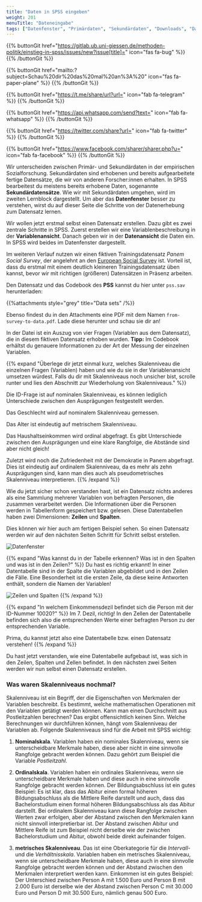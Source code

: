 ```yaml
---
title: "Daten in SPSS eingeben"
weight: 201
menuTitle: "Dateneingabe"
tags: ["Datenfenster", "Primärdaten", "Sekundärdaten", "Downloads", "Datentabelle", "Skalenniveaus"]
---
```


{{% buttonGit href="https://gitlab.ub.uni-giessen.de/methoden-politik/einstieg-in-spss/issues/new?issue[title]=" icon="fas fa-bug" %}} {{% /buttonGit %}} 

{{% buttonGit href="mailto:?subject=Schau%20dir%20das%20mal%20an%3A%20" icon="fas fa-paper-plane" %}} {{% /buttonGit %}}

{{% buttonGit href="https://t.me/share/url?url=" icon="fab fa-telegram" %}} {{% /buttonGit %}}

{{% buttonGit href="https://api.whatsapp.com/send?text=" icon="fab fa-whatsapp" %}} {{% /buttonGit %}}

{{% buttonGit href="https://twitter.com/share?url=" icon="fab fa-twitter" %}} {{% /buttonGit %}}

{{% buttonGit href="https://www.facebook.com/sharer/sharer.php?u=" icon="fab fa-facebook" %}} {{% /buttonGit %}}

Wir unterscheiden zwischen Primär- und Sekundärdaten in der empirischen Sozialforschung. Sekundärdaten sind erhobenen und bereits aufgearbeitete fertige Datensätze, die wir von anderen Forscher:innen erhalten. In SPSS bearbeitest du meistens bereits erhobene Daten, sogenannte **Sekundärdatensätze**.  Wie wir mit Sekundärdaten umgehen, wird im zweiten Lernblock dargestellt. Um aber das **Datenfenster** besser zu verstehen, wirst du auf dieser Seite die Schritte von der Datenerhebung zum Datensatz lernen. 

Wir wollen jetzt erstmal selbst einen Datensatz erstellen. Dazu gibt es zwei zentrale Schritte in SPSS. Zuerst erstellen wir eine Variablenbeschreibung in der **Variablenansicht**. Danach geben wir in der **Datenansicht** die Daten ein. In SPSS wird beides im Datenfenster dargestellt.

Im weiteren Verlauf nutzen wir einen fiktiven Trainingsdatensatz *Panem Social Survey*, der angelehnt an den [European Social Survey](https://europeansocialsurvey.com) ist. Vorteil ist, dass du erstmal mit einem deutlich kleineren Trainingsdatensatz üben kannst, bevor wir mit richtigen (größeren) Datensätzen in Präsenz arbeiten. 

Den Datensatz und das Codebook des **PSS** kannst du hier unter `pss.sav` herunterladen:

{{%attachments style=\"grey\" title=\"Data sets\" /%}}

Ebenso findest du in den Attachments eine PDF mit dem Namen `from-survey-to-data.pdf`. Lade diese herunter und schau sie dir an!

In der Datei ist ein Auszug von vier Fragen (Variablen aus dem Datensatz), die in diesem fiktiven Datensatz erhoben wurden. **Tipp:** Im Codebook erhältst du genauere Informationen zu der Art der Messung der einzelnen Variablen. 

{{% expand \"Überlege dir jetzt einmal kurz, welches Skalenniveau die einzelnen Fragen (Variablen) haben und wie du sie in der Variablenansicht umsetzen würdest. Falls du dir mit Skalenniveaus noch unsicher bist, scrolle runter und lies den Abschnitt zur Wiederholung von Skalenniveaus.\" %}}

Die ID-Frage ist auf nominalen Skalenniveau, es können lediglich Unterschiede zwischen den Ausprägungen festgestellt werden. 

Das Geschlecht wird auf nominalem Skalenniveau gemessen. 

Das Alter ist eindeutig auf metrischem Skalenniveau.

Das Haushaltseinkommen wird ordinal abgefragt. Es gibt Unterschiede zwischen den Ausprägungen und eine klare Rangfolge, die Abstände sind aber nicht gleich! 

Zuletzt wird noch die Zufriedenheit mit der Demokratie in Panem abgefragt. Dies ist eindeutig auf ordinalem Skalenniveau, da es mehr als zehn Ausprägungen sind, kann man dies auch als pseudometrisches Skalenniveau interpretieren. 
{{% /expand %}}

Wie du jetzt sicher schon verstanden hast, ist ein Datensatz nichts anderes als eine Sammlung mehrerer Variablen von befragten Personen, die zusammen verarbeitet werden. Die Informationen über die Personen werden in Tabellenform gespeichert bzw. gelesen. Diese Datentabellen haben zwei Dimensionen: **Zeilen** und **Spalten**.  

Dies können wir hier auch am fertigen Beispiel sehen. So einen Datensatz werden wir auf den nächsten Seiten Schritt für Schritt selbst erstellen. 

![Datenfenster](../img/Datenfenster.png)

{{% expand \"Was kannst du in der Tabelle erkennen? Was ist in den Spalten und was ist in den Zeilen?\" %}}
Du hast es richtig erkannt! In einer Datentabelle sind in der Spalte die Variablen abgebildet und in den Zeilen die Fälle. Eine Besonderheit ist die ersten Zeile, da diese keine Antworten enthält, sondern die Namen der Variablen!

![Zeilen und Spalten](../gif/Datenfenster.gif)
{{% /expand %}}

{{% expand \"In welchem Einkommensdezil befindet sich die Person mit der ID-Nummer 10020?\" %}}
Im 7. Dezil, richtig! In den Zellen der Datentabelle befinden sich also die entsprechenden Werte einer befragten Person zu der entsprechenden Variable. 

Prima, du kannst jetzt also eine Datentabelle bzw. einen Datensatz verstehen!
{{% /expand %}}

Du hast jetzt verstanden, wie eine Datentabelle aufgebaut ist, was sich in den Zeilen, Spalten und Zellen befindet. In den nächsten zwei Seiten werden wir nun selbst einen Datensatz erstellen. 

### Was waren Skalenniveaus nochmal?

Skalenniveau ist ein Begriff, der die Eigenschaften von Merkmalen der Variablen beschreibt. Es bestimmt, welche mathematischen Operationen mit den Variablen getätigt werden können. Kann man einen Durchschnitt aus Postleitzahlen berechnen? Das ergibt offensichtlich keinen Sinn. Welche Berechnungen wir durchführen können, hängt vom Skalenniveau der Variablen ab. Folgende Skalenniveaus sind für die Arbeit mit SPSS wichtig:

1. **Nominalskala**. Variablen haben ein nominales Skalenniveau, wenn sie unterscheidbare Merkmale haben, diese aber nicht in eine sinnvolle Rangfolge gebracht werden können. Dazu gehört zum Beispiel die Variable *Postleitzahl*.

1. **Ordinalskala**. Variablen haben ein ordinales Skalenniveau, wenn sie unterscheidbare Merkmale haben und diese auch in eine sinnvolle Rangfolge gebracht werden können. Der Bildungsabschluss ist ein gutes Beispiel: Es ist klar, dass das Abitur einen formal höheren Bildungsabschluss als die Mittlere Reife darstellt und auch, dass das Bachelorstudium einen formal höheren Bildungsabschluss als das Abitur darstellt. Bei ordinalem Skalenniveau kann diese Rangfolge zwischen Werten zwar erfolgen, aber der Abstand zwischen den Merkmalen kann nicht sinnvoll interpretierbar ist. Der Abstand zwischen Abitur und Mittlere Reife ist zum Beispiel nicht derselbe wie der zwischen Bachelorstudium und Abitur, obwohl beide direkt aufeinander folgen. 

1. **metrisches Skalenniveau**. Das ist eine Oberkategorie für die *Intervall-* und die *Verhältnisskala*. Variablen haben ein metrisches Skalenniveau, wenn sie unterscheidbare Merkmale haben, diese auch in eine sinnvolle Rangfolge gebracht werden können und der Abstand zwischen den Merkmalen interpretiert werden kann. Einkommen ist ein gutes Beispiel: Der Unterschied zwischen Person A mit 1.500 Euro und Person B mit 2.000 Euro ist derselbe wie der Abstand zwischen Person C mit 30.000 Euro und Person D mit 30.500 Euro, nämlich genau 500 Euro.